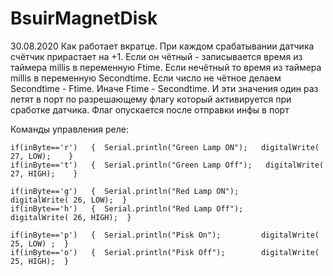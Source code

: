 # BsuirMagnetDisk
30.08.2020
Как работает вкратце. При каждом срабатывании датчика счётчик прирастает на +1. Если он чётный - записывается время из таймера millis в переменную Ftime. Если нечётный то время из таймера millis в переменную Secondtime. Если число не чётное делаем Secondtime - Ftime. Иначе Ftime - Secondtime. И эти значения один раз летят в порт по разрешающему флагу который активируется при сработке датчика. Флаг опускается после отправки инфы в порт


Команды управления реле:


    if(inByte=='r')   {  Serial.println("Green Lamp ON");   digitalWrite( 27, LOW);    }
    if(inByte=='t')   {  Serial.println("Green Lamp Off");   digitalWrite( 27, HIGH);    }

    if(inByte=='g')   {  Serial.println("Red Lamp ON");        digitalWrite( 26, LOW);  }
    if(inByte=='h')   {  Serial.println("Red Lamp Off");        digitalWrite( 26, HIGH);  }

    if(inByte=='p')   {  Serial.println("Pisk On");         digitalWrite( 25, LOW) ;  }
    if(inByte=='o')   {  Serial.println("Pisk Off");        digitalWrite( 25, HIGH);  }
